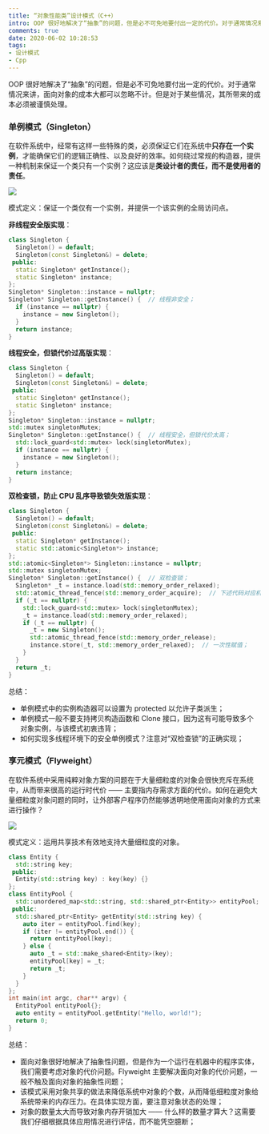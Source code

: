 ```yaml
---
title: “对象性能类”设计模式（C++）
intro: OOP 很好地解决了“抽象”的问题，但是必不可免地要付出一定的代价。对于通常情况来讲，面向对象的成本大都可以忽略不计。但是对于某些情况，其所带来的成本必须被谨慎处理。
comments: true
date: 2020-06-02 10:28:53
tags:
- 设计模式
- Cpp
---
```


OOP 很好地解决了“抽象”的问题，但是必不可免地要付出一定的代价。对于通常情况来讲，面向对象的成本大都可以忽略不计。但是对于某些情况，其所带来的成本必须被谨慎处理。

### 单例模式（Singleton）

在软件系统中，经常有这样一些特殊的类，必须保证它们在系统中**只存在一个实例**，才能确保它们的逻辑正确性、以及良好的效率。如何绕过常规的构造器，提供一种机制来保证一个类只有一个实例？这应该是**类设计者的责任，而不是使用者的责任**。

![](1.png)

模式定义：保证一个类仅有一个实例，并提供一个该实例的全局访问点。

**非线程安全版实现**：

```cpp
class Singleton {
  Singleton() = default;
  Singleton(const Singleton&) = delete;
 public:
  static Singleton* getInstance();
  static Singleton* instance;
};
Singleton* Singleton::instance = nullptr;
Singleton* Singleton::getInstance() {  // 线程非安全；
  if (instance == nullptr) {
    instance = new Singleton();
  }
  return instance;
}
```

**线程安全，但锁代价过高版实现**：

```cpp
class Singleton {
  Singleton() = default;
  Singleton(const Singleton&) = delete;
 public:
  static Singleton* getInstance();
  static Singleton* instance;
};
Singleton* Singleton::instance = nullptr;
std::mutex singletonMutex;
Singleton* Singleton::getInstance() {  // 线程安全，但锁代价太高；
  std::lock_guard<std::mutex> lock(singletonMutex);
  if (instance == nullptr) {
    instance = new Singleton();
  }
  return instance;
}
```

**双检查锁，防止 CPU 乱序导致锁失效版实现**：

```cpp
class Singleton {
  Singleton() = default;
  Singleton(const Singleton&) = delete;
 public:
  static Singleton* getInstance();
  static std::atomic<Singleton*> instance;
};
std::atomic<Singleton*> Singleton::instance = nullptr;
std::mutex singletonMutex;
Singleton* Singleton::getInstance() {  // 双检查锁；
  Singleton* _t = instance.load(std::memory_order_relaxed);
  std::atomic_thread_fence(std::memory_order_acquire);  // 下述代码对应机器指令将按顺序执行；
  if (_t == nullptr) {
    std::lock_guard<std::mutex> lock(singletonMutex);
    _t = instance.load(std::memory_order_relaxed);
    if (_t == nullptr) {
      _t = new Singleton(); 
      std::atomic_thread_fence(std::memory_order_release);
      instance.store(_t, std::memory_order_relaxed);  // 一次性赋值；
    }
  }
  return _t;
}
```

总结：
* 单例模式中的实例构造器可以设置为 protected 以允许子类派生；
* 单例模式一般不要支持拷贝构造函数和 Clone 接口，因为这有可能导致多个对象实例，与该模式初衷违背；
* 如何实现多线程环境下的安全单例模式？注意对“双检查锁”的正确实现；


### 享元模式（Flyweight）


在软件系统中采用纯粹对象方案的问题在于大量细粒度的对象会很快充斥在系统中，从而带来很高的运行时代价 —— 主要指内存需求方面的代价。如何在避免大量细粒度对象问题的同时，让外部客户程序仍然能够透明地使用面向对象的方式来进行操作？



![](2.png)

模式定义：运用共享技术有效地支持大量细粒度的对象。

```cpp
class Entity {
  std::string key;
 public:
  Entity(std::string key) : key(key) {}
};
class EntityPool {
  std::unordered_map<std::string, std::shared_ptr<Entity>> entityPool;  // 共享池；
 public:
  std::shared_ptr<Entity> getEntity(std::string key) {
    auto iter = entityPool.find(key);
    if (iter != entityPool.end()) {
      return entityPool[key];
    } else {
      auto _t = std::make_shared<Entity>(key);
      entityPool[key] = _t;
      return _t;
    }
  }
};
int main(int argc, char** argv) {
  EntityPool entityPool{};
  auto entity = entityPool.getEntity("Hello, world!");
  return 0;
}
```

总结：
* 面向对象很好地解决了抽象性问题，但是作为一个运行在机器中的程序实体，我们需要考虑对象的代价问题。Flyweight 主要解决面向对象的代价问题，一般不触及面向对象的抽象性问题；
* 该模式采用对象共享的做法来降低系统中对象的个数，从而降低细粒度对象给系统带来的内存压力。在具体实现方面，要注意对象状态的处理；
* 对象的数量太大而导致对象内存开销加大 —— 什么样的数量才算大？这需要我们仔细根据具体应用情况进行评估，而不能凭空臆断；
